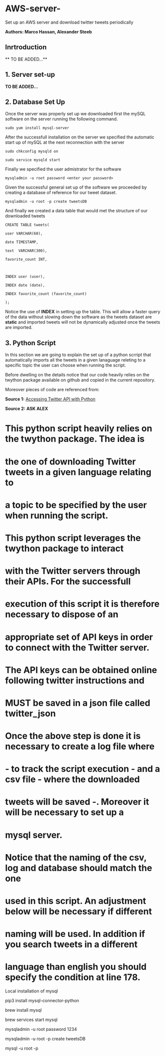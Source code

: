 # AWS-server-
Set up an AWS server and download twitter tweets periodically

**Authors: Marco Hassan, Alexander Steeb**

## Inrtroduction

** TO BE ADDED...**

## 1. Server set-up 

**TO BE ADDED...**

## 2. Database Set Up

Once the server was properly set up we downloaded first the mySQL software on the server running the following command.

```
sudo yum install mysql-server
```

After the successfull installation on the server we specified the automatic start up of mySQL at the next reconnection with the server

```
sudo chkconfig mysqld on

sudo service mysqld start
```

Finally we specified the user admistrator for the software
```
mysqladmin -u root password <enter your password>
```

Given the successful general set up of the software we proceeded by creating a database of reference for our tweet dataset.
```
mysqladmin -u root -p create tweetsDB
```

And finally we created a data table that would met the structure of our downloaded tweets
```
CREATE TABLE tweets(

user VARCHAR(60),

date TIMESTAMP,

text  VARCHAR(300),

favorite_count INT,

 

INDEX user (user), 

INDEX date (date),

INDEX favorite_count (favorite_count)

);
```
 
Notice the use of **INDEX** in setting up the table. This  will allow a faster query of the data without slowing down the software as the tweets dataset are **static** and imported tweets will not be dynamically adjusted once the tweets are imported.
 
## 3. Python Script

In this section we are going to explain the set up of a python scrript that automatically imports  all the tweets in a given lanaguage releting to a specific topic the user can choose when running the script.

Before dwelling on the details notice that our code heavily relies on the twython package available on github and copied in the current repository. 

Moreover pieces of code are referenced from:

**Source 1:** [Accessing Twitter API with Python](https://stackabuse.com/accessing-the-twitter-api-with-python/) 


**Source 2:** **ASK ALEX**



# This python script heavily relies on the twython package. The idea is
# the one of downloading Twitter tweets in a given language relating to
# a topic to be specified by the user when running the script.

# This python script leverages the twython package to interact
# with the Twitter servers through their APIs. For the successfull
# execution of this script it is therefore necessary to dispose of an
# appropriate set of API keys in order to connect with the Twitter server.
# The API keys can be obtained online following twitter instructions and
# MUST be saved in a json file called twitter_json

# Once the above step is done it is necessary to create a log file where
# - to track the script execution - and a csv file - where the downloaded
# tweets will be saved -. Moreover it will be necessary to set up a
# mysql server.

# Notice that the naming of the csv, log and database should match the one
# used in this script. An adjustment below will be necessary if different
# naming will be used. In addition if you search tweets in a different
# language than english you should specify the condition at line 178.


Local installation of mysql

pip3 install mysql-connector-python

brew install mysql

brew services start mysql

mysqladmin -u root password 1234

mysqladmin -u root -p create tweetsDB

mysql -u root -p


